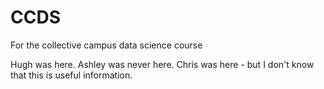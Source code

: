 # CCDS
For the collective campus data science course

Hugh was here.
Ashley was never here.
Chris was here - but I don't know that this is useful information.